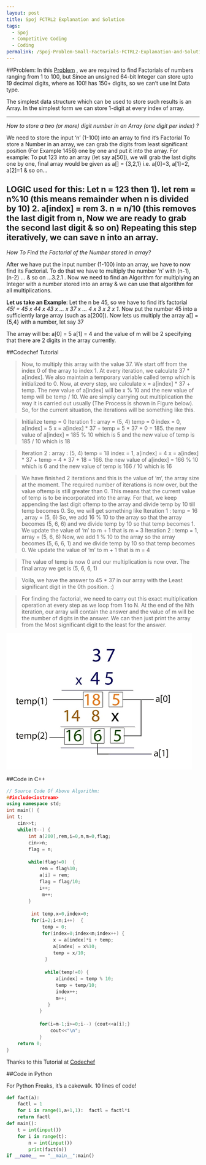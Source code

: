 ```yaml
---
layout: post
title: Spoj FCTRL2 Explanation and Solution
tags:
  - Spoj
  - Competitive Coding
  - Coding
permalink: /Spoj-Problem-Small-Factorials-FCTRL2-Explanation-and-Solution
---
```



##Problem:
In this [Problem](http://www.spoj.com/problems/FCTRL2/)
, we are required to find Factorials of numbers ranging from 1 to 100, but  Since an unsigned 64-bit Integer can store upto 19 decimal digits, where as 100! has 150+ digits, so we can’t use Int Data type.

The simplest data structure which can be used to store such results is an Array.   In the simplest form we can store 1-digit at every index of array.

---

*How to store a two (or more) digit number  in an Array (one digit per index) ?*

We need to store the input ‘n’ (1-100) into an array to find it’s Factorial To store a Number in an array, we can grab the digits from least significant position  (For Example 1456) one by one and put it into the array.                                                                                                                                                                                                                    For example:  To put 123 into an array (let say a[50]), we will grab the last digits one by one, final array would be given as  a[] = {3,2,1}  i.e. a[0]=3, a[1]=2, a[2]=1 & so on…

**LOGIC used for this**: Let n = 123 then  1). let rem = n%10 (this means remainder when n is divided by 10)  2. a[index] = rem     3. n = n/10  (this removes the last digit from n, Now we are ready to grab the second last digit & so on)  Repeating this step iteratively, we can save n into an array.
 ---
*How To Find the Factorial of the Number stored in array?*

After we have put the input number (1-100) into an array, we have to now find its Factorial. To do that we have to multiply the number ‘n’ with (n-1), (n-2) … & so on …3.2.1 . Now we need to find an Algorithm for multiplying an Integer with a number stored into an array & we can use that algorithm for all multiplications.

**Let us take an Example**:    Let the n be 45, so we have to find it’s factorial <br>
*45! = 45 x 44 x 43 x … x 37 x … 4 x 3 x 2 x 1*. Now put the number 45 into a sufficiently large array (such as a[200]).  Now lets us multiply the array a[] = {5,4} with a number, let say 37

The array will be:
a[0] = 5
a[1] = 4
and the value of m will be 2 specifying that there are 2 digits in the array currently.

##Codechef Tutorial
>Now, to multiply this array with the value 37. We start off from the index 0 of the array to index 1. At every iteration, we calculate 37 * a[index]. We also maintain a temporary variable called temp which is initialized to 0. Now, at every step, we calculate x = a[index] * 37 + temp. The new value of a[index] will be x % 10 and the new value of temp will be temp / 10. We are simply carrying out multiplication the way it is carried out usually  (The Process is shown in Figure below). So, for the current situation, the iterations will be something like this.

>Initialize temp = 0
Iteration 1 : 
array = (5, 4)
temp = 0
index = 0, a[index] = 5
x = a[index] * 37 + temp = 5 * 37 + 0 = 185.
the new value of a[index] = 185 % 10 which is 5 and the new value of temp is 185 / 10 which is 18

>Iteration 2 :
array : (5, 4)
temp = 18
index = 1, a[index] = 4
x = a[index] * 37 + temp = 4 * 37 + 18 = 166.
the new value of a[index] = 166 % 10 which is 6 and the new value of temp is 166 / 10 which is 16

>We have finished 2 iterations and this is the value of ‘m‘, the array size at the moment. The required number of iterations is now over, but the value oftemp is still greater than 0. This means that the current value of temp is to be incorporated into the array. For that, we keep appending the last digit oftemp to the array and divide temp by 10 till temp becomes 0. So, we will get something like
Iteration 1 : 
temp = 16 , array = (5, 6)
So, we add 16 % 10 to the array so that the array becomes (5, 6, 6) and we divide temp by 10 so that temp becomes 1. We update the value of ‘m’ to m + 1 that is m = 3
Iteration 2 :
temp = 1, array = (5, 6, 6)
Now, we add 1 % 10 to the array so the array becomes (5, 6, 6, 1) and we divide temp by 10 so that temp becomes 0. We update the value of ‘m’ to m + 1 that is m = 4

>The value of temp is now 0 and our multiplication is now over. The final array we get is (5, 6, 6, 1)

>Voila, we have the answer to 45 * 37 in our array with the Least significant digit in the 0th position. :)

>For finding the factorial, we need to carry out this exact multiplication operation at every step as we loop from 1 to N. At the end of the Nth iteration, our array will contain
the answer and the value of m will be the number of digits in the answer. We can then just print the array from the Most significant digit to the least for the answer.

![Multiply 45 * 37](/assets/fctrl2/fctrl2.png)

##Code in C++

``` cpp
// Source Code Of Above Algorithm:
##include<iostream>
using namespace std;
int main() {
int t;
    cin>>t;
    while(t--) {
        int a[200],rem,i=0,n,m=0,flag;
        cin>>n;
        flag = n; 
 
        while(flag!=0)  {
            rem = flag%10;
            a[i] = rem;
            flag = flag/10;
            i++;  
             m++;
        } 
 
         int temp,x=0,index=0;
         for(i=2;i<n;i++)  {
             temp = 0;
             for(index=0;index<m;index++) {
                 x = a[index]*i + temp;
                 a[index] = x%10;
                 temp = x/10;
              }
  
              while(temp!=0) {
                  a[index] = temp % 10;
                  temp = temp/10;
                  index++;
                  m++;
               }
            }
 
            for(i=m-1;i>=0;i--) {cout<<a[i];}
                cout<<"\n";
            }
    return 0;
}
```
Thanks to this Tutorial at [Codechef](http://blog.codechef.com/2009/07/02/tutorial-for-small-factorials/)

##Code in Python

For Python Freaks, it’s a cakewalk.
10 lines of code!

```python
def fact(a):
    factl = 1
    for i in range(1,a+1,1):  factl = factl*i
    return factl
def main():
    t = int(input())
    for i in range(t):
        n = int(input())
        print(fact(n))
if __name__ == "__main__":main()
```
